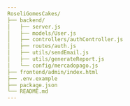 ```yaml
---
RoseliGomesCakes/
├── backend/
│   ├── server.js
│   ├── models/User.js
│   ├── controllers/authController.js
│   ├── routes/auth.js
│   ├── utils/sendEmail.js
│   ├── utils/generateReport.js
│   └── config/mercadopago.js
├── frontend/admin/index.html
├── .env.example
├── package.json
└── README.md
---
```

